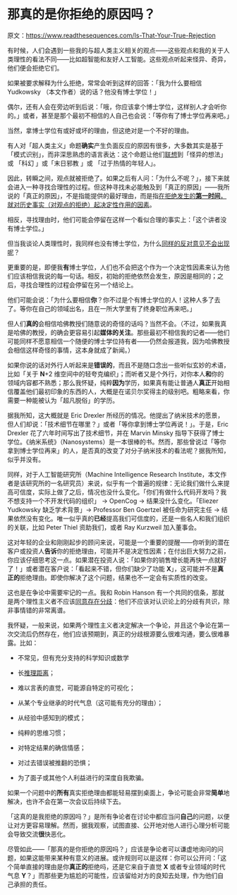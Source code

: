 # 那真的是你拒绝的原因吗？

原文：https://www.readthesequences.com/Is-That-Your-True-Rejection

有时候，人们会遇到一些我的与超人类主义相关的观点——这些观点和我的关于人类理性的看法不同——比如超智能和友好人工智能。这些观点听起来怪异、奇异，他们便会拒绝它们。

如果被要求解释为什么拒绝，常常会听到这样的回答：「我为什么要相信 Yudkowsky （本文作者）说的话？他没有博士学位！」

偶尔，还有人会在旁边听到后说：「哦，你应该拿个博士学位，这样别人才会听你的。」或者，甚至是那个最初不相信的人自己也会说：「等你有了博士学位再来吧。」

当然，拿博士学位有或好或坏的理由，但这绝对是一个不好的理由。

有人对「超人类主义」命题**确实**产生负面反应的原因有很多，大多数其实是基于「模式识别」，而非深思熟虑的语言表达：这个命题让他们[联想](https://www.readthesequences.com/Science-As-Attire)到「怪异的想法」或 「科幻 」或「末日邪教 」或 「过于热情的年轻人」。

因此，转瞬之间，观点就被拒绝了。如果之后有人问：「为什么不呢？」，接下来就会进入一种寻找合理性的过程。但这种寻找未必能触及到「真正的原因」——我所说的「真正的原因」，不是指能提供的最好理由，而是指[在拒绝发生的**第一时间**，就对历史事实（对观点的拒绝）起决定性作用的因素](https://www.readthesequences.com/We-Change-Our-Minds-Less-Often-Than-We-Think)。

相反，寻找理由时，他们可能会停留在这样一个看似合理的事实上：「这个讲者没有博士学位。」

但当我谈论人类理性时，我同样也没有博士学位，为什么[同样的反对意见不会出现呢](https://www.readthesequences.com/Cultish-Countercultishness)？

更重要的是，即便我**有**博士学位，人们也不会把这个作为一个决定性因素来认为他们应该相信我说的每一句话。相反，初始的拒绝依然会发生，原因是相同的；之后，寻找合理性的过程会停留在另一个结论上。

他们可能会说：「为什么要相信**你**？你不过是个有博士学位的人！这种人多了去了。等你在自己的领域出名，且在一所大学里有了终身职位再来吧。」

但人们**真的**会相信哈佛教授们随意说的奇怪的话吗？当然不会。（不过，如果我真是哈佛的教授，的确会更容易引起**媒体的关注**。那些最初不相信我的记者——他们可能同样不愿意相信一个随便的博士学位持有者——仍然会报道我，因为哈佛教授会相信这样奇怪的事情，这本身就成了新闻。）

如果你说的话对外行人听起来是**错误的**，而且不是随口念出一些听似玄妙的术语，比如「关于 **N**+2 维空间中的轻夸克编织」；而听者又是个外行，对你本人**和**你的领域内容都不熟悉；那么我怀疑，纯粹**因为**学历，如果真有能让普通人**真正**开始相信覆盖他们最初印象的东西的人，大概是在诺贝尔奖得主的级别吧。粗略来看，你需要一种能被认为「超凡脱俗」的学历。

据我所知，这大概就是 Eric Drexler 所经历的情况。他提出了纳米技术的愿景，但人们却说：「技术细节在哪里？」或者「等你拿到博士学位再说！」。于是，Eric Drexler 花了六年时间写出了技术细节，并在 Marvin Minsky 指导下获得了博士学位。《纳米系统》（Nanosystems）是一本很棒的书。然而，那些曾说过「等你拿到博士学位再来」的人，是否真的改变了对分子纳米技术的看法呢？据我所知，似乎并没有。

同样，对于人工智能研究所（Machine Intelligence Research Institute，本文作者是该研究所的一名研究员）来说，似乎有一个普遍的规律：无论我们做什么来提高可信度，实际上做了之后，情况也没什么变化。「你们有做什么代码开发吗？我不想支持一个不开发代码的组织」 → OpenCog → 结果没什么变化。「Eliezer Yudkowsky 缺乏学术背景」→ Professor Ben Goertzel 被任命为研究主任 → 结果依然没有变化。唯一似乎真的**已经**提高我们可信度的，还是一些名人和我们组织的关联，比如 Peter Thiel 资助我们，或者 Ray Kurzweil 加入董事会。

这对年轻的企业和刚刚起步的顾问来说，可能是一个重要的提醒——你听到的潜在客户或投资人**告诉**你的拒绝理由，可能并不是决定性因素；在付出巨大努力之前，你应该仔细思考这一点。如果潜在投资人说：「如果你的销售增长能再快一点就好了！」或者潜在客户说：「看起来不错，但你们缺少了功能 **X**」，这可能并不是**真正的**拒绝理由。即使你解决了这个问题，结果也不一定会有实质性的改变。

这也是在争论中需要牢记的一点。我和 Robin Hanson 有一个共同的信条，那就是两个理性主义者不应该[同意存在分歧](http://www.overcomingbias.com/2006/12/agreeing_to_agr.html)：他们不应该对认识论上的分歧有共识，除非事情错的非常离谱。

我怀疑，一般来说，如果两个理性主义者决定解决一个争论，并且这个争论在第一次交流后仍然存在，他们应该预期到，真正的分歧根源要么很难沟通，要么很难暴露。比如：

- 不常见，但有充分支持的科学知识或数学

- 长[推理距离](https://www.readthesequences.com/Expecting-Short-Inferential-Distances)；

- 难以言表的直觉，可能源自特定的可视化；

- 从某个专业继承的时代气息（这可能有充分的理由）；

- 从经验中感知到的模式；

- 纯粹的思维习惯；

- 对特定结果的确信情感；

- 对过去错误被推翻的恐惧；

- 为了面子或其他个人利益进行的深度自我欺骗。

如果一个问题中的**所有**真实拒绝理由都能轻易摆到桌面上，争论可能会非常**简单**地解决，也许不会在第一次会议后持续下去。

「这真的是我拒绝的原因吗？」是所有争论者在讨论中都应当问**自己**的问题，以便让对方更容易理解。然而，据我观察，试图直接、公开地对他人进行心理分析可能会导致交流**很**快恶化。

尽管如此——「那真的是你拒绝的原因吗？」应该是争论者可以谦虚地询问的问题，如果这能带来某种有意义的进展。或许规则可以是这样：你可以公开问：「这个简单直接的理由是你**真正的**拒绝吗，还是它来自于直觉 **X** 或者专业领域的时代气息 **Y**？」而那些更为尴尬的可能性，应该留给对方的良知去处理，作为他们自己承担的责任。